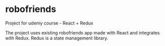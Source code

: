 # robofriends
Project for udemy course - React + Redux

The project uses existing robofriends app made with React and integrates with Redux.
Redux is a state management library.

